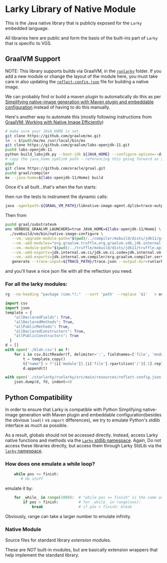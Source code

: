 # Larky Library of Native Module

This is the Java native library that is publicly exposed for the `Larky` embedded language.

All libraries here are public and form the basis of the built-ins part of `Larky` that is specific to VGS.

## GraalVM Support

NOTE: This library supports builds via GraalVM, in the [`runlarky`](https://github.com/verygoodsecurity/starlarky/blob/master/runlarky) folder. 
If you add a new module or change the layout of the module here, you must take care in also updating the [`reflect-config.json`](https://github.com/verygoodsecurity/starlarky/blob/master/runlarky/src/main/resources/reflect-config.json) file
for building a native image. 

We can probably find or build a maven plugin to automatically do this as per
[Simplifying native-image generation with Maven plugin and embeddable configuration](https://medium.com/graalvm/simplifying-native-image-generation-with-maven-plugin-and-embeddable-configuration-d5b283b92f57)
instead of having to do this manually. 

Here's another way to automate this (mostly following instructions from [GraalVM: Working with Native Image Efficiently](https://medium.com/graalvm/working-with-native-image-efficiently-c512ccdcd61b))

```bash
# make sure your JAVA_HOME is set.
git clone https://github.com/graalvm/mx.git
ln -s $(pwd)/mx/mx /usr/local/bin/mx
git clone https://github.com/graalvm/labs-openjdk-11.git
pushd labs-openjdk-11 
python build_labsjdk.py --boot-jdk ${JAVA_HOME} --configure-option=--disable-warnings-as-errors
# copy the java_home symlink path - referencing this going forward as ${labs-openjdk-11/Home}
popd
git clone https://github.com/oracle/graal.git
pushd graal/compiler
mx --java-home=${labs-openjdk-11/Home} build
```

Once it's all built...that's when the fun starts:

then run the tests to instrument the dynamic calls:

```bash
java -agentpath:${GRAAL_VM_PATH}/libnative-image-agent.dylib=trace-output=${TRACE_PATH}/trace.json
```

Then from 

```bash
pushd graal/substratevm
env VERBOSE_GRAALVM_LAUNCHERS=true JAVA_HOME=${labs-openjdk-11/Home} \
  ./svmbuild/vm/bin/native-image-configure \
   --vm.-upgrade-module-path="$(pwd)/../compiler/mxbuild/dists/jdk11/graal.jar" \
   --vm.-add-modules="org.graalvm.truffle,org.graalvm.sdk,jdk.internal.vm.compiler" \
   --vm.-module-path="$(pwd)/../truffle/mxbuild/dists/jdk11/truffle-api.jar:$(pwd)/../sdk/mxbuild/dists/jdk11/graal-sdk.jar" \
   --vm.-add-exports=jdk.internal.vm.ci/jdk.vm.ci.code=jdk.internal.vm.compiler \
   --vm.-add-exports=jdk.internal.vm.compiler/org.graalvm.compiler.serviceprovider=ALL-UNNAMED \
   generate --trace-input=${TRACE_PATH}/trace.json --output-dir=runlarky/src/main/resources/META-INF/
```

and you'll have a nice json file with all the reflection you need.

### For all the larky modules:

```bash
rg --no-heading "package (com.*);"  --sort 'path' --replace '$1'   > out.csv
```

```python
import csv
import json
template = {
    "allDeclaredFields": True,
    "allDeclaredMethods": True,
    "allPublicMethods": True,
    "allDeclaredConstructors": True,
    "allPublicConstructors": True
  }
d = []
with open('./blah.csv') as f:
    for i in csv.DictReader(f, delimiter=':', fieldnames=['file', 'module']):
        t = template.copy()
        t["name"] = f"{i['module']}.{i['file'].rpartition('/')[-1].replace('.java', '')}"
        d.append(t)

with open('./starlarky/runlarky/src/main/resources/reflect-config.json', 'w+') as fd:
    json.dump(d, fd, indent=4)
```

## Python Compatibility

In order to ensure that Larky is compatible with Python Simplifying native-image generation with Maven plugin and embeddable configuration(besides the obvious `load()` vs `import` differences), we try to emulate Python's stdlib interface as much as possible. 

As a result, globals should not be accessed directly. Instead, access Larky native functions and methods via the [`Larky` stdlib namespace](https://github.com/verygoodsecurity/starlarky/blob/master/larky/src/main/resources/stdlib/larky.star). Again, Do not access these libraries directly, but access them through Larky StdLib via the [`larky` namespace](https://github.com/verygoodsecurity/starlarky/blob/master/larky/src/main/resources/stdlib/larky.star). 

### How does one emulate a while loop?
```python
    while pos <= finish:
       # do stuff
```

emulate it by:

```python
    for _while_ in range(1000):  # "while pos <= finish" is the same as:
        if pos > finish:         # for _while_ in range(xxx):
            break                # if pos > finish: break
```

Obviously, range can take a larger number to emulate infinity.

### Native Module

Source files for standard library _extension_ modules.

These are *NOT* built-in modules, but are basically extension wrappers that help
implement the standard library. 